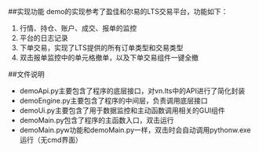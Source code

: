 ##实现功能
demo的实现参考了盈佳和尔易的LTS交易平台，功能如下：

1. 行情、持仓、账户、成交、报单的监控
2. 平台的日志记录
3. 下单交易，实现了LTS提供的所有订单类型和交易类型
4. 双击报单监控中的单元格撤单，以及下单交易组件一键全撤

##文件说明

 - demoApi.py主要包含了程序的底层接口，对vn.lts中的API进行了简化封装
 - demoEngine.py主要包含了程序的中间层，负责调用底层接口
 - demoUi.py主要包含了用于数据监控和主动函数调用相关的GUI组件
 - demoMain.py包含了程序的主函数入口，双击运行
 - demoMain.pyw功能和demoMain.py一样，双击时会自动调用pythonw.exe运行（无cmd界面）




